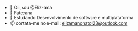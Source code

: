 - 👋 Oii, sou @Eliz-ama
- 👀 Fatecana
- 🌱 Estudando Desenvolvimento de software e multiplataforma
- 📫 contata-me no e-mail: elizamanonato123@outlook.com


